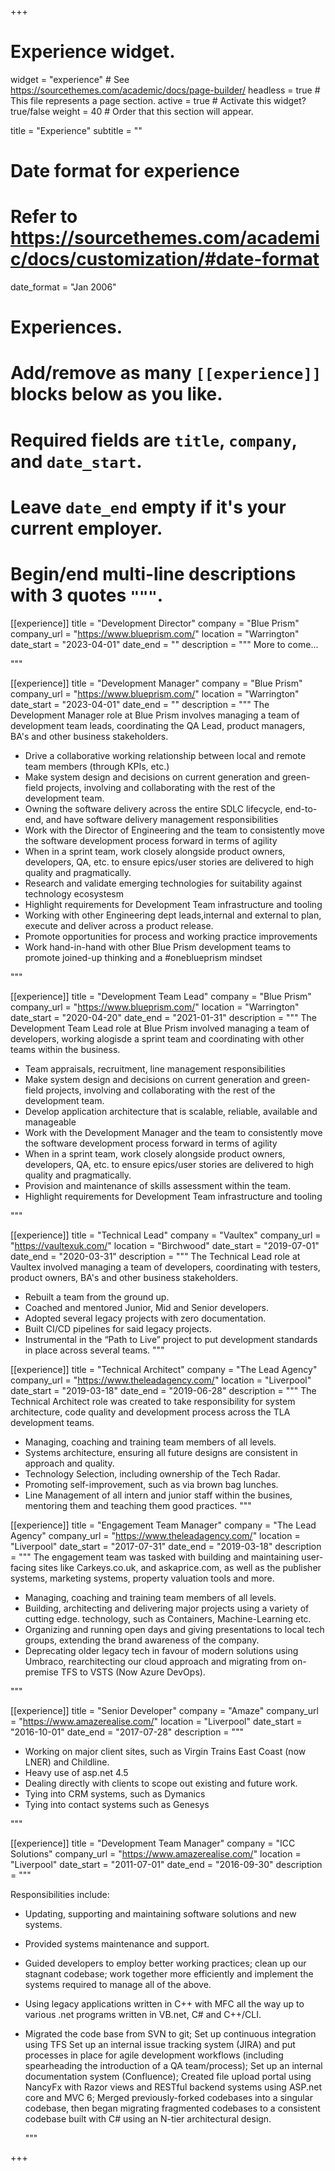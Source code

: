 +++
# Experience widget.
widget = "experience"  # See https://sourcethemes.com/academic/docs/page-builder/
headless = true  # This file represents a page section.
active = true  # Activate this widget? true/false
weight = 40  # Order that this section will appear.

title = "Experience"
subtitle = ""

# Date format for experience
#   Refer to https://sourcethemes.com/academic/docs/customization/#date-format
date_format = "Jan 2006"

# Experiences.
#   Add/remove as many `[[experience]]` blocks below as you like.
#   Required fields are `title`, `company`, and `date_start`.
#   Leave `date_end` empty if it's your current employer.
#   Begin/end multi-line descriptions with 3 quotes `"""`.
[[experience]]
  title = "Development Director"
  company = "Blue Prism"
  company_url = "https://www.blueprism.com/"
  location = "Warrington"
  date_start = "2023-04-01"
  date_end = ""
  description = """
More to come...

  """


[[experience]]
  title = "Development Manager"
  company = "Blue Prism"
  company_url = "https://www.blueprism.com/"
  location = "Warrington"
  date_start = "2023-04-01"
  date_end = ""
  description = """
The Development Manager role at Blue Prism involves managing a team of development team leads, coordinating the QA Lead, product managers, BA's and other business stakeholders.
  *	Drive a collaborative working relationship between local and remote team members (through KPIs, etc.)
  *	Make system design and decisions on current generation and green-field projects, involving and collaborating with the rest of the development team. 
  *	Owning the software delivery across the entire SDLC lifecycle, end-to-end, and have software delivery management responsibilities 
  *	Work with the Director of Engineering and the team to consistently move the software development process forward in terms of agility
  *	When in a sprint team, work closely alongside product owners, developers, QA, etc. to ensure epics/user stories are delivered to high quality and pragmatically.
  *	Research and validate emerging technologies for suitability against technology ecosystesm
  *	Highlight requirements for Development Team infrastructure and tooling
  *	Working with other Engineering dept leads,internal and external to plan, execute and deliver across a product release.
  *	Promote opportunities for process and working practice improvements
  *	Work hand-in-hand with other Blue Prism development teams to promote joined-up thinking and a  #oneblueprism mindset

  """

[[experience]]
  title = "Development Team Lead"
  company = "Blue Prism"
  company_url = "https://www.blueprism.com/"
  location = "Warrington"
  date_start = "2020-04-20"
  date_end = "2021-01-31"
  description = """
The Development Team Lead role at Blue Prism involved managing a team of developers, working alogisde a sprint team and coordinating with other teams within the business.
  *	Team appraisals, recruitment, line management responsibilities 
  *	Make system design and decisions on current generation and green-field projects, involving and collaborating with the rest of the development team. 
  *	Develop application architecture that is scalable, reliable, available and manageable
  *	Work with the Development Manager and the team to consistently move the software development process forward in terms of agility
  *	When in a sprint team, work closely alongside product owners, developers, QA, etc. to ensure epics/user stories are delivered to high quality and pragmatically.
  *	Provision and maintenance of skills assessment within the team.
  *	Highlight requirements for Development Team infrastructure and tooling

  """

[[experience]]
  title = "Technical Lead"
  company = "Vaultex"
  company_url = "https://vaultexuk.com/"
  location = "Birchwood"
  date_start = "2019-07-01"
  date_end = "2020-03-31"
  description = """
The Technical Lead role at Vaultex involved managing a team of developers, coordinating with testers, product owners, BA's and other business stakeholders.
  * Rebuilt a team from the ground up.
  * Coached and mentored Junior, Mid and Senior developers.
  * Adopted several legacy projects with zero documentation.
  * Built CI/CD pipelines for said legacy projects.
  * Instrumental in the “Path to Live” project to put development standards in place across several teams.
  """

[[experience]]
  title = "Technical Architect"
  company = "The Lead Agency"
  company_url = "https://www.theleadagency.com/"
  location = "Liverpool"
  date_start = "2019-03-18"
  date_end = "2019-06-28"
  description = """
The Technical Architect role was created to take responsibility for system architecture, code quality and development process across the TLA development teams. 
  
  * Managing, coaching and training team members of all levels. 
  * Systems architecture, ensuring all future designs are consistent in approach and quality.
  * Technology Selection, including ownership of the Tech Radar.
  * Promoting self-improvement, such as via brown bag lunches.
  * Line Management of all intern and junior staff within the busines, mentoring them and teaching them good practices.
  """

[[experience]]
  title = "Engagement Team Manager"
  company = "The Lead Agency"
  company_url = "https://www.theleadagency.com/"
  location = "Liverpool"
  date_start = "2017-07-31"
  date_end = "2019-03-18"
  description = """
  The engagement team was tasked with building and maintaining user-facing sites like Carkeys.co.uk, and askaprice.com, as well as the publisher systems, marketing systems, property valuation tools and more.
  
 * Managing, coaching and training team members of all levels. 
 * Building, architecting and delivering major projects using a variety of cutting edge. technology, such as Containers, Machine-Learning etc. 
 * Organizing and running open days and giving presentations to local tech groups, extending the brand awareness of the company.
 * Deprecating older legacy tech in favour of modern solutions using Umbraco, rearchitecting our cloud approach and migrating from on-premise TFS to VSTS (Now Azure DevOps).

  """

[[experience]]
  title = "Senior Developer"
  company = "Amaze"
  company_url = "https://www.amazerealise.com/"
  location = "Liverpool"
  date_start = "2016-10-01"
  date_end = "2017-07-28"
  description = """
  
 * Working on major client sites, such as Virgin Trains East Coast (now LNER) and Childline.
 * Heavy use of asp.net 4.5
 * Dealing directly with clients to scope out existing and future work.
 * Tying into CRM systems, such as Dymanics
 * Tying into contact systems such as Genesys

  """

[[experience]]
  title = "Development Team Manager"
  company = "ICC Solutions"
  company_url = "https://www.amazerealise.com/"
  location = "Liverpool"
  date_start = "2011-07-01"
  date_end = "2016-09-30"
  description = """
  
  Responsibilities include: 

* Updating, supporting and maintaining software solutions and new systems.
* Provided systems maintenance and support.
* Guided developers to employ better working practices; clean up our stagnant codebase; work together more efficiently and implement the systems required to manage all of the above.
* Using legacy applications written in C++ with MFC all the way up to various .net programs written in VB.net, C# and C++/CLI.
* Migrated the code base from SVN to git; Set up continuous integration using TFS Set up an internal issue tracking system (JIRA) and put processes in place for agile development workflows (including spearheading the introduction of a QA team/process); Set up an internal documentation system (Confluence); Created file upload portal using NancyFx with Razor views and RESTful backend systems using ASP.net core and MVC 6; Merged previously-forked codebases into a singular codebase, then began migrating fragmented codebases to a consistent codebase built with C# using an N-tier architectural design.


  """

+++
